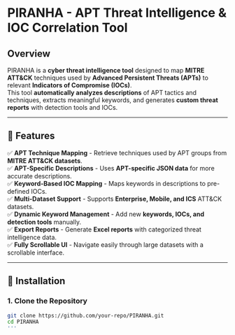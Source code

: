 # **PIRANHA - APT Threat Intelligence & IOC Correlation Tool**  

## **Overview**  
PIRANHA is a **cyber threat intelligence tool** designed to map **MITRE ATT&CK** techniques used by **Advanced Persistent Threats (APTs)** to relevant **Indicators of Compromise (IOCs)**.  
This tool **automatically analyzes descriptions** of APT tactics and techniques, extracts meaningful keywords, and generates **custom threat reports** with detection tools and IOCs.

---

## **🚀 Features**
✅ **APT Technique Mapping** - Retrieve techniques used by APT groups from **MITRE ATT&CK datasets**.  
✅ **APT-Specific Descriptions** - Uses **APT-specific JSON data** for more accurate descriptions.  
✅ **Keyword-Based IOC Mapping** - Maps keywords in descriptions to pre-defined IOCs.  
✅ **Multi-Dataset Support** - Supports **Enterprise, Mobile, and ICS** ATT&CK datasets.  
✅ **Dynamic Keyword Management** - Add new **keywords, IOCs, and detection tools** manually.  
✅ **Export Reports** - Generate **Excel reports** with categorized threat intelligence data.  
✅ **Fully Scrollable UI** - Navigate easily through large datasets with a scrollable interface.  

---

## **📁 Installation**

### **1. Clone the Repository**
```bash
git clone https://github.com/your-repo/PIRANHA.git
cd PIRANHA
'''
